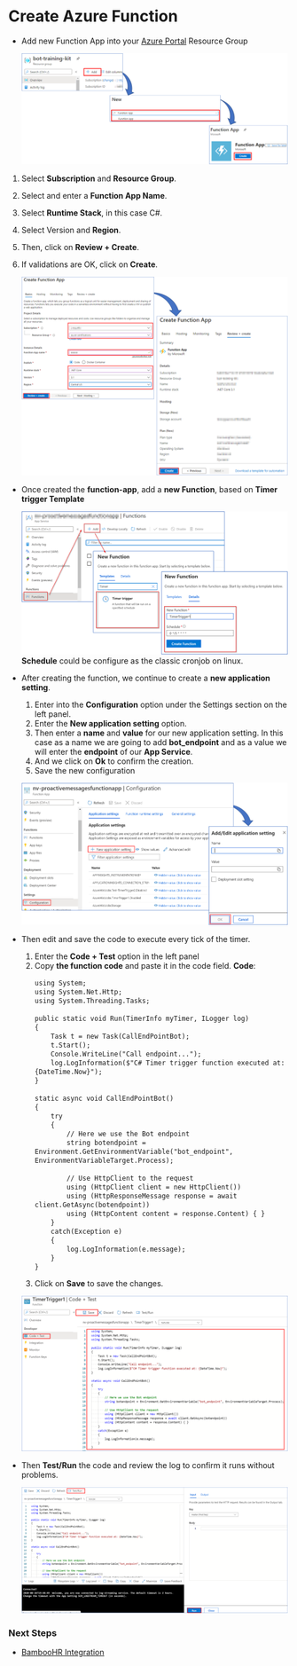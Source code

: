 # Create Azure Function  
 - Add new Function App into your [Azure Portal](https://portal.azure.com/) Resource Group

    ![Create Function App](images/create-function-app.png)

1. Select **Subscription** and **Resource Group**.
1. Select and enter a **Function App Name**.
1. Select **Runtime Stack**, in this case C#.
1. Select Version and **Region**.
1. Then, click on **Review + Create**.
1. If validations are OK, click on **Create**.

    
    ![Create Function App Wizard](images/create-function-app-wizard.png)

 - Once created the **function-app**, add a **new Function**, based on **Timer trigger Template**

    ![Add Function to Function App](images/add-function-to-function-app.png)
    **Schedule** could be configure as the classic cronjob on linux.
- After creating the function, we continue to create a **new application setting**.
    1. Enter into the **Configuration** option under the Settings section on the left panel.
    1. Enter the **New application setting** option.
    1. Then enter a **name** and **value** for our new application setting. In this case as a name we are going to add **bot_endpoint** and as a value we will enter the **endpoint** of our **App Service**.
    1. And we click on **Ok** to confirm the creation.
    1. Save the new configuration

    ![Create Function App Wizard](images/applicaction-setting.png)

- Then edit and save the code to execute every tick of the timer.   

    1. Enter the **Code + Test** option in the left panel
    1. Copy **the function code** and paste it in the code field.
    **Code**:
        ```
        using System;
        using System.Net.Http;
        using System.Threading.Tasks;

        public static void Run(TimerInfo myTimer, ILogger log)
        {
            Task t = new Task(CallEndPointBot);
            t.Start();
            Console.WriteLine("Call endpoint...");
            log.LogInformation($"C# Timer trigger function executed at: {DateTime.Now}"); 
        }

        static async void CallEndPointBot()
        {
            try
            {
                // Here we use the Bot endpoint
                string botendpoint = Environment.GetEnvironmentVariable("bot_endpoint", EnvironmentVariableTarget.Process);

                // Use HttpClient to the request
                using (HttpClient client = new HttpClient())
                using (HttpResponseMessage response = await client.GetAsync(botendpoint))
                using (HttpContent content = response.Content) { }
            }
            catch(Exception e)
            {
                log.LogInformation(e.message);
            }
        }
        ```
    1. Click on **Save** to save the changes.


    ![Function Code](images/function-code.png)

- Then **Test/Run** the code and review the log to confirm it runs without problems.

    ![Test Run Log](images/test-run-log.png)

### Next Steps

* [BambooHR Integration](BambooHR.md#bambooHR-integration)